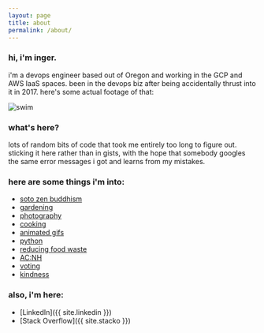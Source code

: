 ```yaml
---
layout: page
title: about
permalink: /about/
---
```


### hi, i'm inger.

i'm a devops engineer based out of Oregon and working in the GCP and AWS IaaS spaces. been in the devops biz after being accidentally thrust into it in 2017. here's some actual footage of that:

![swim](https://media.giphy.com/media/BAJ7JKJKAYzzq/giphy.gif)


### what's here?

lots of random bits of code that took me entirely too long to figure out. sticking it here rather than in gists, with the hope that somebody googles the same error messages i got and learns from my mistakes.


### here are some things i'm into:

- [soto zen buddhism](https://shastaabbey.org/)
- [gardening](https://www.reddit.com/r/gardening/)
- [photography](https://www.inger.net/)
- [cooking](https://www.americastestkitchen.com/)
- [animated gifs](https://giphy.com/)
- [python](https://www.python.org/)
- [reducing food waste](https://leanpath.com)
- [AC:NH](https://www.reddit.com/r/AnimalCrossingNewHor/)
- [voting](https://vote.gov/)
- [kindness](https://acts.kindness.org/initiatives)


### also, i'm here:
- [LinkedIn]({{ site.linkedin }})
- [Stack Overflow]({{ site.stacko }})
